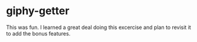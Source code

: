 # giphy-getter

This was fun. I learned a great deal doing this excercise and plan to revisit it to add the bonus features.